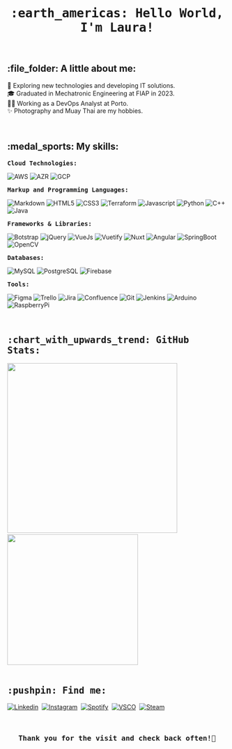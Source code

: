 <!--
**fslaurafs/fslaurafs** is a ✨ _special_ ✨ repository because its `README.md` (this file) appears on your GitHub profile.
### Hi there 👋
Here are some ideas to get you started:
- 🔭 I’m currently working on ...
- 🌱 I’m currently learning ...
- 👯 I’m looking to collaborate on ...
- 🤔 I’m looking for help with ...
- 💬 Ask me about ...
- 📫 How to reach me: ...
- 😄 Pronouns: ...
- ⚡ Fun fact: ...

       Notes:    https://github.com/iuricode/readme-template/blob/main/avancado/readme.md
       Icons:    https://github.com/devicons/devicon
Emoji Cheats:    https://github.com/ikatyang/emoji-cheat-sheet
Stats Themes:    https://github.com/anuraghazra/github-readme-stats

     Gameboy:   <img align="right" src="https://i.pinimg.com/originals/99/f3/4b/99f34ba8bba634ec75b26b56a207e489.gif" height="200"/>
        Neon:   <img align="right" src="https://media3.giphy.com/avatars/dianapietrzyk/wWrk0vNBjwQp.gif" height="250"/>
       Shark:   <img align="right" src="https://images.gamebanana.com/img/ico/sprays/56f1b98f78477.gif" height="250"/>
    Computer:   <img align="right" src="https://raw.githubusercontent.com/MicaelliMedeiros/micaellimedeiros/master/image/computer-illustration.png" min-width="300px" max-                          width="300px" width="300px">

<h3> :sunflower: Um pouco sobre mim: </h3>
<ul>
    <li> :dart: Estou sempre em busca da minha melhor versão;</li>
    <li> :camera: <strong>Fotografia</strong> é um dos meus hobbies;</li>
    <li> :headphones: Amo escutar <strong>música</strong>;</li>
    <li> :video_game: Gosto de jogar <strong>videogame</strong>;</li>
    <li> :muscle: Gosto de praticar <strong>esportes</strong>;</li>
</ul>

<img src="https://media.giphy.com/media/hvRJCLFzcasrR4ia7z/giphy.gif" width="20px">
-->

<h1 align="center"><samp> :earth_americas: Hello World, I'm Laura!</samp></h1> 

<br>

<h2 align="left">:file_folder: A little about me:</h2>

:rocket: Exploring new technologies and developing IT solutions. <br>
:mortar_board: Graduated in Mechatronic Engineering at FIAP in 2023. <br>
:woman_office_worker: Working as a DevOps Analyst at Porto. <br>
:sparkles: Photography and Muay Thai are my hobbies.

<br>

<h2 align="left">:medal_sports: My skills:</h2>

<div align="left">
       <b><samp> Cloud Technologies: </samp></b>

![AWS](https://img.shields.io/badge/Amazon_Web_Services-orange?style=flat) 
![AZR](https://img.shields.io/badge/Microsoft_Azure-blue?style=flat) 
![GCP](https://img.shields.io/badge/Google_Cloud_Platform-tomato?style=flat)

</div>

<div align="left">
       <b><samp> Markup and Programming Languages: </samp></b>

![Markdown](https://img.shields.io/badge/Markdown-lightgray?style=flat&logo=markdown&logoColor=white) 
![HTML5](https://img.shields.io/badge/HTML-tomato?style=flat&logo=html5&logoColor=white) 
![CSS3](https://img.shields.io/badge/CSS-blue?style=flat&logo=css3&logoColor=white)
![Terraform](https://img.shields.io/badge/Terraform-blueviolet?style=flat&logo=terraform&logoColor=white)
![Javascript](https://img.shields.io/badge/Javascript-yellow?style=flat&logo=javascript&logoColor=white) 
![Python](https://img.shields.io/badge/Python-blue?style=flat&logo=python&logoColor=white) 
![C++](https://img.shields.io/badge/C%2B%2B-steelblue?style=flat&logo=cplusplus&logoColor=white) 
![Java](https://img.shields.io/badge/Java-firebrick?style=flat&logo=java&logoColor=white) 
</div>

<div align="left">
       <b><samp> Frameworks & Libraries: </samp></b>

![Botstrap](https://img.shields.io/badge/Bootstrap-darkviolet?style=flat&logo=bootstrap&logoColor=white) 
![jQuery](https://img.shields.io/badge/jQuery-blue?style=flat&logo=jquery&logoColor=white) 
![VueJs](https://img.shields.io/badge/Vue.js-darkolivegreen?style=flat&logo=vuedotjs&logoColor=white) 
![Vuetify](https://img.shields.io/badge/Vuetify-darkturquoise?style=flat&logo=vuetify&logoColor=white) 
![Nuxt](https://img.shields.io/badge/Nuxt-darkcyan?style=flat&logo=nuxt&logoColor=white) 
![Angular](https://img.shields.io/badge/Angular-crimson?style=flat&logo=angular&logoColor=white)
![SpringBoot](https://img.shields.io/badge/Spring_Boot-green?style=flat&logo=springboot&logoColor=white)
![OpenCV](https://img.shields.io/badge/OpenCV-blue?style=flat&logo=opencv&logoColor=white)

</div>

<div align="left">
       <b><samp> Databases: </samp></b>

![MySQL](https://img.shields.io/badge/MySQL-orange?style=flat&logo=mysql&logoColor=white) 
![PostgreSQL](https://img.shields.io/badge/PostgreSQL-blue?style=flat&logo=postgresql&logoColor=white) 
![Firebase](https://img.shields.io/badge/Firebase-goldenrod?style=flat&logo=firebase&logoColor=white)

</div>

<div align="left">
       <b><samp> Tools: </samp></b>

![Figma](https://img.shields.io/badge/Figma-lightgray?style=flat&logo=figma&logoColor=white) 
![Trello](https://img.shields.io/badge/Trello-blue?style=flat&logo=trello&logoColor=white) 
![Jira](https://img.shields.io/badge/Jira-blue?style=flat&logo=jira&logoColor=white)
![Confluence](https://img.shields.io/badge/Confluence-blue?style=flat&logo=confluence&logoColor=white)
![Git](https://img.shields.io/badge/Git-orange?style=flat&logo=git&logoColor=white)
![Jenkins](https://img.shields.io/badge/Jenkins-limegreen?style=flat&logo=jenkins&logoColor=white)
![Arduino](https://img.shields.io/badge/Arduino-lightseagreen?style=flat&logo=arduino&logoColor=white)
![RaspberryPi](https://img.shields.io/badge/Raspberry_Pi-mediumvioletred?style=flat&logo=raspberrypi&logoColor=white)
</div>

<br>

<div align="left">
    <h2><samp> :chart_with_upwards_trend: GitHub Stats: </samp></h2>
    <img min-width="390px" max-width="390px" width="390px" src="https://github-readme-stats.vercel.app/api?username=fslaurafs&show_icons=true&theme=gotham&cache_seconds=2500"> &emsp;
    <img min-width="300px" max-width="300px" width="300px" src="https://github-readme-stats.vercel.app/api/top-langs/?username=fslaurafs&hide=html&layout=compact&theme=gotham&cache_seconds=2500">
</div>

<br>

<div align="left">
    <h2><samp> :pushpin: Find me: </samp></h2>
    
[![Linkedin](https://img.shields.io/badge/LINKEDIN--0077b5?style=for-the-badge&logo=linkedin&logoColor=0077b5)](https://www.linkedin.com/in/laurafernandessorato/)&nbsp;
[![Instagram](https://img.shields.io/badge/INSTAGRAM--e4405f?style=for-the-badge&logo=instagram&logoColor=e4405f)](https://www.instagram.com/fslaurafs/)&nbsp;
[![Spotify](https://img.shields.io/badge/SPOTIFY--1ed760?style=for-the-badge&logo=spotify&logoColor=1ed760)](https://open.spotify.com/user/laura.sorato)&nbsp;
[![VSCO](https://img.shields.io/badge/VSCO--b5b5b6?style=for-the-badge&logo=vsco&logoColor=b5b5b6)](https://vsco.co/fslaurafs/)&nbsp;
[![Steam](https://img.shields.io/badge/STEAM--17405b?style=for-the-badge&logo=steam&logoColor=17405b)](https://steamcommunity.com/id/fslaurafs/)&nbsp;

</div>
    
<br>

<h3 align="center"><samp> Thank you for the visit and check back often!👋 </samp></h3>
